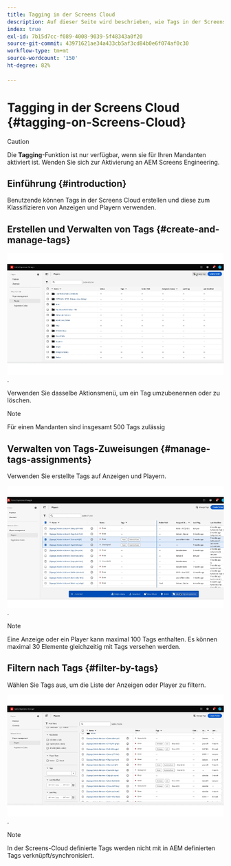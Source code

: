 ```yaml
---
title: Tagging in der Screens Cloud
description: Auf dieser Seite wird beschrieben, wie Tags in der Screens Cloud erstellt, verwaltet und verwendet werden können.
index: true
exl-id: 7b15d7cc-f089-4008-9039-5f48343a0f20
source-git-commit: 43971621ae34a433cb5af3cd84b0e6f074af0c30
workflow-type: tm+mt
source-wordcount: '150'
ht-degree: 82%

---
```


# Tagging in der Screens Cloud {#tagging-on-Screens-Cloud}

>[!CAUTION]
>
>Die **Tagging**-Funktion ist nur verfügbar, wenn sie für Ihren Mandanten aktiviert ist. Wenden Sie sich zur Aktivierung an AEM Screens Engineering.

## Einführung {#introduction}

Benutzende können Tags in der Screens Cloud erstellen und diese zum Klassifizieren von Anzeigen und Playern verwenden.

## Erstellen und Verwalten von Tags {#create-and-manage-tags}

![Tag erstellen](assets/tagging/create-tag.gif).

Verwenden Sie dasselbe Aktionsmenü, um ein Tag umzubenennen oder zu löschen.

>[!NOTE]
> 
> Für einen Mandanten sind insgesamt 500 Tags zulässig

## Verwalten von Tags-Zuweisungen {#manage-tags-assignments}

Verwenden Sie erstellte Tags auf Anzeigen und Playern.

![Tag-Zuweisungen verwalten](assets/tagging/assign-tags-to-players.gif).

>[!NOTE]
> 
> Eine Anzeige oder ein Player kann maximal 100 Tags enthalten.
> Es können maximal 30 Elemente gleichzeitig mit Tags versehen werden.

## Filtern nach Tags {#filter-by-tags}

Wählen Sie Tags aus, um die Liste der Anzeigen oder Player zu filtern.

![Nach Tags filtern](assets/tagging/filter-by-tags.gif).

>[!NOTE]
> 
> In der Screens-Cloud definierte Tags werden nicht mit in AEM definierten Tags verknüpft/synchronisiert.
> 
